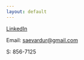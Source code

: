 ```yaml
---
layout: default
---
```


[LinkedIn](https://www.linkedin.com/in/saevardur/)

Email: saevardur@gmail.com

S: 856-7125
